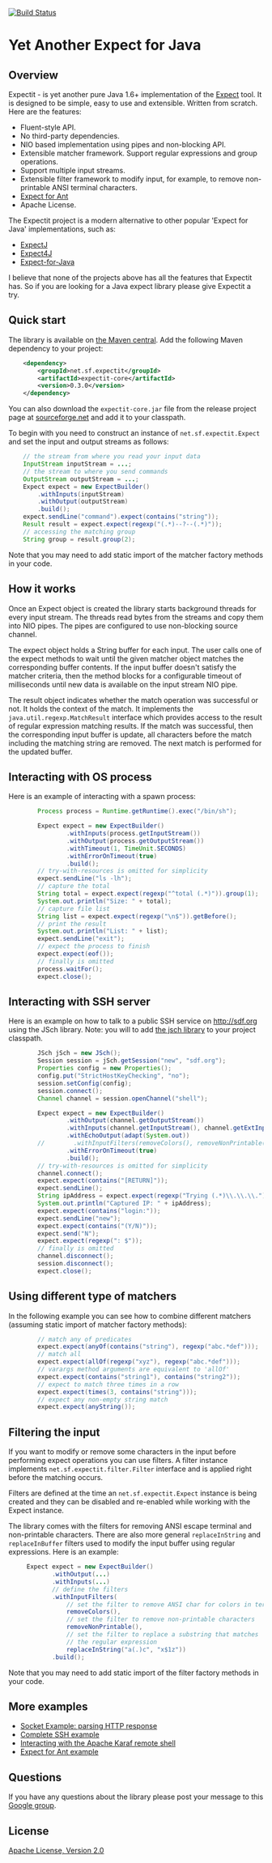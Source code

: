 [![Build Status](https://travis-ci.org/Alexey1Gavrilov/expectit.png?branch=master)](https://travis-ci.org/Alexey1Gavrilov/expectit)
# Yet Another Expect for Java

## Overview

Expectit - is yet another pure Java 1.6+ implementation of the [Expect](http://en.wikipedia.org/wiki/Expect) tool.
It is designed to be simple, easy to use and extensible. Written from scratch. Here are the features:

* Fluent-style API.
* No third-party dependencies.
* NIO based implementation using pipes and non-blocking API.
* Extensible matcher framework. Support regular expressions and group operations.
* Support multiple input streams.
* Extensible filter framework to modify input, for example, to remove non-printable ANSI terminal characters.
* [Expect for Ant](../..//wiki/Expect-for-Ant)
* Apache License.

The Expectit project is a modern alternative to other popular 'Expect for Java' implementations, such as:

* [ExpectJ](http://expectj.sourceforge.net/)
* [Expect4J](https://github.com/cverges/expect4j)
* [Expect-for-Java](https://github.com/ronniedong/Expect-for-Java)

I believe that none of the projects above has all the features that Expectit has. So if you are looking for a Java
expect library please give Expectit a try.

## Quick start

The library is available on [the Maven central](http://search.maven.org/#search|gav|1|g%3A%22net.sf.expectit%22%20AND%20a%3A%22expectit-core%22).
Add the following Maven dependency to your project:

```xml
    <dependency>
        <groupId>net.sf.expectit</groupId>
        <artifactId>expectit-core</artifactId>
        <version>0.3.0</version>
    </dependency>
```
You can also download the ``expectit-core.jar`` file from the release project page at
[sourceforge.net](https://sourceforge.net/projects/expectit/files/releases/) and add it to your classpath.

To begin with you need to construct an instance of ``net.sf.expectit.Expect`` and set the input and output streams as
follows:

```java
    // the stream from where you read your input data
    InputStream inputStream = ...;
    // the stream to where you send commands
    OutputStream outputStream = ...;
    Expect expect = new ExpectBuilder()
        .withInputs(inputStream)
        .withOutput(outputStream)
        .build();
    expect.sendLine("command").expect(contains("string"));
    Result result = expect.expect(regexp("(.*)--?--(.*)"));
    // accessing the matching group
    String group = result.group(2);
```
Note that you may need to add static import of the matcher factory methods in your code.

## How it works

Once an Expect object is created the library starts background threads for every input stream. The threads read
bytes from the streams and copy them into NIO pipes. The pipes are configured to use non-blocking source channel.

The expect object holds a String buffer for each input. The user calls one of the expect methods to wait until the
given matcher object matches the corresponding buffer contents. If the input buffer doesn't satisfy the matcher
criteria, then the method blocks for a configurable timeout of milliseconds until new data is available on the
input stream NIO pipe.

The result object indicates whether the match operation was successful or not. It holds the context of the match. It
implements the ``java.util.regexp.MatchResult`` interface which provides access to the result of regular
expression matching results. If the match was successful, then the corresponding input buffer is update, all
characters before the match including the matching string are removed. The next match is performed for the updated
buffer.

## Interacting with OS process

Here is an example of interacting with a spawn process:

```java
        Process process = Runtime.getRuntime().exec("/bin/sh");

        Expect expect = new ExpectBuilder()
                .withInputs(process.getInputStream())
                .withOutput(process.getOutputStream())
                .withTimeout(1, TimeUnit.SECONDS)
                .withErrorOnTimeout(true)
                .build();
        // try-with-resources is omitted for simplicity
        expect.sendLine("ls -lh");
        // capture the total
        String total = expect.expect(regexp("^total (.*)")).group(1);
        System.out.println("Size: " + total);
        // capture file list
        String list = expect.expect(regexp("\n$")).getBefore();
        // print the result
        System.out.println("List: " + list);
        expect.sendLine("exit");
        // expect the process to finish
        expect.expect(eof());
        // finally is omitted
        process.waitFor();
        expect.close();
```

## Interacting with SSH server

Here is an example on how to talk to a public SSH service on http://sdf.org using the JSch library.
Note: you will to add [the jsch library](http://www.jcraft.com/jsch/) to your project classpath.
```java
        JSch jSch = new JSch();
        Session session = jSch.getSession("new", "sdf.org");
        Properties config = new Properties();
        config.put("StrictHostKeyChecking", "no");
        session.setConfig(config);
        session.connect();
        Channel channel = session.openChannel("shell");

        Expect expect = new ExpectBuilder()
                .withOutput(channel.getOutputStream())
                .withInputs(channel.getInputStream(), channel.getExtInputStream())
                .withEchoOutput(adapt(System.out))
        //        .withInputFilters(removeColors(), removeNonPrintable())
                .withErrorOnTimeout(true)
                .build();
        // try-with-resources is omitted for simplicity
        channel.connect();
        expect.expect(contains("[RETURN]"));
        expect.sendLine();
        String ipAddress = expect.expect(regexp("Trying (.*)\\.\\.\\.")).group(1);
        System.out.println("Captured IP: " + ipAddress);
        expect.expect(contains("login:"));
        expect.sendLine("new");
        expect.expect(contains("(Y/N)"));
        expect.send("N");
        expect.expect(regexp(": $"));
        // finally is omitted
        channel.disconnect();
        session.disconnect();
        expect.close();
```

## Using different type of matchers

In the following example you can see how to combine different matchers (assuming static import of matcher factory
methods):
```java
        // match any of predicates
        expect.expect(anyOf(contains("string"), regexp("abc.*def")));
        // match all
        expect.expect(allOf(regexp("xyz"), regexp("abc.*def")));
        // varargs method arguments are equivalent to 'allOf'
        expect.expect(contains("string1"), contains("string2"));
        // expect to match three times in a row
        expect.expect(times(3, contains("string")));
        // expect any non-empty string match
        expect.expect(anyString());
```
## Filtering the input

If you want to modify or remove some characters in the input before performing expect operations you can use filters.
A filter instance implements ``net.sf.expectit.filter.Filter`` interface and is applied right before the matching
occurs.

Filters are defined at the time an ``net.sf.expectit.Expect`` instance is being created and they can
be disabled and re-enabled while working with the Expect instance.

The library comes with the filters for removing ANSI escape terminal and non-printable characters.
There are also more general ``replaceInString`` and ``replaceInBuffer`` filters used to modify the input buffer using
regular expressions. Here is an example:

```java
     Expect expect = new ExpectBuilder()
            .withOutput(...)
            .withInputs(...)
            // define the filters
            .withInputFilters(
                // set the filter to remove ANSI char for colors in terminal
                removeColors(),
                // set the filter to remove non-printable characters
                removeNonPrintable(),
                // set the filter to replace a substring that matches 
                // the regular expression
                replaceInString("a(.)c", "x$1z"))
            .build();

```
Note that you may need to add static import of the filter factory methods in your code.

## More examples

* [Socket Example: parsing HTTP response](expectit-core/src/test/java/net/sf/expectit/SocketExample.java)
* [Complete SSH example](expectit-core/src/test/java/net/sf/expectit/SshExample.java)
* [Interacting with the Apache Karaf remote shell](expectit-core/src/test/java/net/sf/expectit/KarafExample.java)
* [Expect for Ant example](expectit-ant/src/example/build-ssh-example.xml)
 
## Questions

If you have any questions about the library please post your message to this [Google group](https://groups.google.com/forum/#!forum/java-expectit).

## License

[Apache License, Version 2.0](LICENSE.txt)


